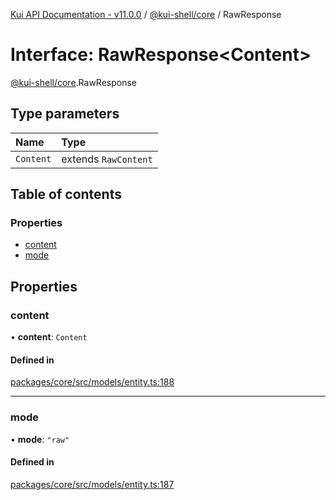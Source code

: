 [Kui API Documentation - v11.0.0](../README.md) / [@kui-shell/core](../modules/kui_shell_core.md) / RawResponse

# Interface: RawResponse<Content\>

[@kui-shell/core](../modules/kui_shell_core.md).RawResponse

## Type parameters

| Name      | Type                 |
| :-------- | :------------------- |
| `Content` | extends `RawContent` |

## Table of contents

### Properties

- [content](kui_shell_core.RawResponse.md#content)
- [mode](kui_shell_core.RawResponse.md#mode)

## Properties

### content

• **content**: `Content`

#### Defined in

[packages/core/src/models/entity.ts:188](https://github.com/kubernetes-sigs/kui/blob/kui/packages/core/src/models/entity.ts#L188)

---

### mode

• **mode**: `"raw"`

#### Defined in

[packages/core/src/models/entity.ts:187](https://github.com/kubernetes-sigs/kui/blob/kui/packages/core/src/models/entity.ts#L187)
